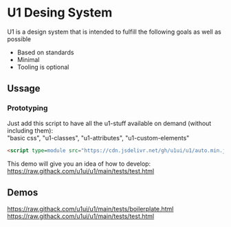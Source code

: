 # U1 Desing System

U1 is a design system that is intended to fulfill the following goals as well as possible

- Based on standards
- Minimal
- Tooling is optional

## Ussage

### Prototyping
Just add this script to have all the u1-stuff available on demand (without including them):  
"basic css", "u1-classes", "u1-attributes", "u1-custom-elements"  
```html
<script type=module src="https://cdn.jsdelivr.net/gh/u1ui/u1/auto.min.js"></script>
```

This demo will give you an idea of how to develop:  
https://raw.githack.com/u1ui/u1/main/tests/test.html


## Demos
https://raw.githack.com/u1ui/u1/main/tests/boilerplate.html  
https://raw.githack.com/u1ui/u1/main/tests/test.html  

